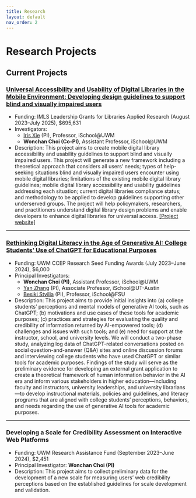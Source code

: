 ```yaml
---
title: Research
layout: default
nav_order: 2
---
```

# Research Projects
## Current Projects
### [Universal Accessibility and Usability of Digital Libraries in the Mobile Environment: Developing design guidelines to support blind and visually impaired users](https://www.imls.gov/grants/awarded/lg-252289-ols-22)
- Funding: IMLS Leadership Grants for Libraries Applied Research (August 2023–July 2025), $695,631 
- Investigators:
  - [Iris Xie](https://uwm.edu/informationstudies/directory/xie-iris/) (PI), Professor, iSchool@UWM
  - **Wonchan Choi (Co-PI)**, Assistant Professor, iSchool@UWM
- Description: This project aims to create mobile digital library accessibility and usability guidelines to support blind and visually impaired users. This project will generate a new framework including a theoretical approach that considers all users’ needs; types of help-seeking situations blind and visually impaired users encounter using mobile digital libraries; limitations of the existing mobile digital library guidelines; mobile digital library accessibility and usability guidelines addressing each situation; current digital libraries compliance status; and methodology to be applied to develop guidelines supporting other underserved groups. The project will help policymakers, researchers, and practitioners understand digital library design problems and enable developers to enhance digital libraries for universal access. [[Project website]](https://sites.uwm.edu/bvi/imls-mobile/)
<hr/>

### [Rethinking Digital Literacy in the Age of Generative AI: College Students’ Use of ChatGPT for Educational Purposes](https://uwm.edu/community-engagement-professions/ccep-announces-research-seed-funding-awards/)
- Funding: UWM CCEP Research Seed Funding Awards (July 2023–June 2024), $6,000
- Principal Investigators:
  - **Wonchan Choi (PI)**, Assistant Professor, iSchool@UWM
  - [Yan Zhang](https://www.ischool.utexas.edu/people/people-details?PersonID=150) (PI), Associate Professor, iSchool@UT-Austin
  - [Besiki Stvilia](https://directory.cci.fsu.edu/besiki-stvilia/) (PI), Professor, iSchool@FSU
- Description: This project aims to provide initial insights into (a) college students’ perceptions and mental models of generative AI tools, such as ChatGPT; (b) motivations and use cases of these tools for academic purposes; (c) practices and strategies for evaluating the quality and credibility of information returned by AI-empowered tools; (d) challenges and issues with such tools; and (e) need for support at the instructor, school, and university levels. We will conduct a two-phase study, analyzing log data of ChatGPT-related conversations posted on social question-and-answer (Q&A) sites and online discussion forums and interviewing college students who have used ChatGPT or similar tools for academic purposes. Findings of the study will serve as the preliminary evidence for developing an external grant application to create a theoretical framework of human information behavior in the AI era and inform various stakeholders in higher education—including faculty and instructors, university leaderships, and university librarians—to develop instructional materials, policies and guidelines, and literacy programs that are aligned with college students’ perceptions, behaviors, and needs regarding the use of generative AI tools for academic purposes.
<hr/>

### Developing a Scale for Credibility Assessment on Interactive Web Platforms
- Funding: UWM Research Assistance Fund (September 2023–June 2024), $2,451
- Principal Investigator: **Wonchan Choi (PI)**
- Description: This project aims to collect preliminary data for the development of a new scale for measuring users’ web credibility perceptions based on the established guidelines for scale development and validation. 
